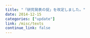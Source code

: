 ```yaml
---
title: "「研究発表の掟」を改定しました。"
date: 2014-12-15
categories: ["update"]
link: /misc/texts
continue_link: false
---
```

